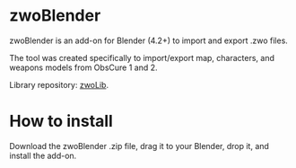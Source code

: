 # zwoBlender
zwoBlender is an add-on for Blender (4.2+) to import and export .zwo files.

The tool was created specifically to import/export map, characters, and weapons models from ObsCure 1 and 2.

Library repository: [zwoLib](https://github.com/Al-Hydra/zwoLib).

# How to install
Download the zwoBlender .zip file, drag it to your Blender, drop it, and install the add-on.
